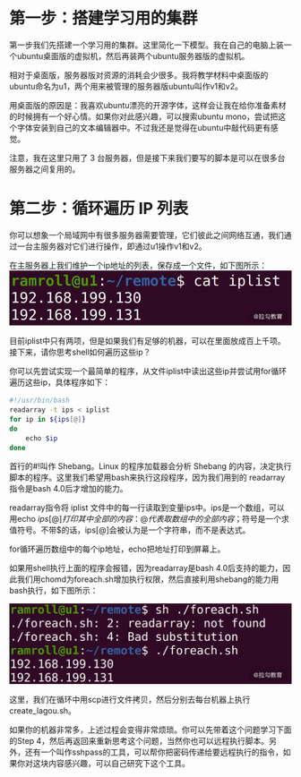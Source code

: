 # 第一步：搭建学习用的集群

第一步我们先搭建一个学习用的集群。这里简化一下模型。我在自己的电脑上装一个ubuntu桌面版的虚拟机，然后再装两个ubuntu服务器版的虚拟机。

相对于桌面版，服务器版对资源的消耗会少很多。我将教学材料中桌面版的ubuntu命名为u1，两个用来被管理的服务器版ubuntu叫作v1和v2。

用桌面版的原因是：我喜欢ubuntu漂亮的开源字体，这样会让我在给你准备素材的时候拥有一个好心情。如果你对此感兴趣，可以搜索ubuntu mono，尝试把这个字体安装到自己的文本编辑器中。不过我还是觉得在ubuntu中敲代码更有感觉。

注意，我在这里只用了 3 台服务器，但是接下来我们要写的脚本是可以在很多台服务器之间复用的。

# 第二步：循环遍历 IP 列表
你可以想象一个局域网中有很多服务器需要管理，它们彼此之间网络互通，我们通过一台主服务器对它们进行操作，即通过u1操作v1和v2。

在主服务器上我们维护一个ip地址的列表，保存成一个文件，如下图所示：
![](https://raw.githubusercontent.com/shisan1379/img/main/img/20240422201406.png)

目前iplist中只有两项，但是如果我们有足够的机器，可以在里面放成百上千项。接下来，请你思考shell如何遍历这些ip？

你可以先尝试实现一个最简单的程序，从文件iplist中读出这些ip并尝试用for循环遍历这些ip，具体程序如下：
```bash
#!/usr/bin/bash
readarray -t ips < iplist
for ip in ${ips[@]}
do
    echo $ip
done
```

首行的#!叫作 Shebang。Linux 的程序加载器会分析 Shebang 的内容，决定执行脚本的程序。这里我们希望用bash来执行这段程序，因为我们用到的 readarray 指令是bash 4.0后才增加的能力。

readarray指令将 iplist 文件中的每一行读取到变量ips中。ips是一个数组，可以用echo ${ips[@]}打印其中全部的内容：@代表取数组中的全部内容；$符号是一个求值符号。不带$的话，ips[@]会被认为是一个字符串，而不是表达式。

for循环遍历数组中的每个ip地址，echo把地址打印到屏幕上。

如果用shell执行上面的程序会报错，因为readarray是bash 4.0后支持的能力，因此我们用chomd为foreach.sh增加执行权限，然后直接利用shebang的能力用bash执行，如下图所示：

![](https://raw.githubusercontent.com/shisan1379/img/main/img/20240422201445.png)

这里，我们在循环中用scp进行文件拷贝，然后分别去每台机器上执行create_lagou.sh。

如果你的机器非常多，上述过程会变得非常烦琐。你可以先带着这个问题学习下面的Step 4，然后再返回来重新思考这个问题，当然你也可以远程执行脚本。另外，还有一个叫作sshpass的工具，可以帮你把密码传递给要远程执行的指令，如果你对这块内容感兴趣，可以自己研究下这个工具。

